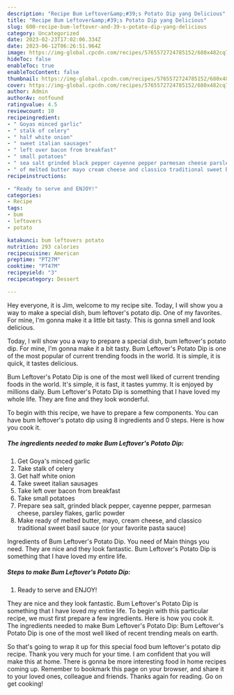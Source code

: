 ```yaml
---
description: "Recipe Bum Leftover&amp;#39;s Potato Dip yang Delicious"
title: "Recipe Bum Leftover&amp;#39;s Potato Dip yang Delicious"
slug: 600-recipe-bum-leftover-and-39-s-potato-dip-yang-delicious
category: Uncategorized
date: 2023-02-23T17:02:06.334Z
date: 2023-06-12T06:26:51.964Z
image: https://img-global.cpcdn.com/recipes/5765572724785152/680x482cq70/bum-leftovers-potato-dip-recipe-main-photo.jpg
hideToc: false
enableToc: true
enableTocContent: false
thumbnail: https://img-global.cpcdn.com/recipes/5765572724785152/680x482cq70/bum-leftovers-potato-dip-recipe-main-photo.jpg
cover: https://img-global.cpcdn.com/recipes/5765572724785152/680x482cq70/bum-leftovers-potato-dip-recipe-main-photo.jpg
author: Admin
authorAv: notfound
ratingvalue: 4.5
reviewcount: 10
recipeingredient:
- " Goyas minced garlic"
- " stalk of celery"
- " half white onion"
- " sweet italian sausages"
- " left over bacon from breakfast"
- " small potatoes"
- " sea salt grinded black pepper cayenne pepper parmesan cheese parsley flakes garlic powder"
- " of melted butter mayo cream cheese and classico traditional sweet basil sauce or your favorite pasta sauce"
recipeinstructions:

- "Ready to serve and ENJOY!"
categories:
- Recipe
tags:
- bum
- leftovers
- potato

katakunci: bum leftovers potato 
nutrition: 293 calories
recipecuisine: American
preptime: "PT27M"
cooktime: "PT47M"
recipeyield: "3"
recipecategory: Dessert

---
```



Hey everyone, it is Jim, welcome to my recipe site. Today, I will show you a way to make a special dish, bum leftover&#39;s potato dip. One of my favorites. For mine, I'm gonna make it a little bit tasty. This is gonna smell and look delicious.

Today, I will show you a way to prepare a special dish, bum leftover&#39;s potato dip. For mine, I&#39;m gonna make it a bit tasty. Bum Leftover&#39;s Potato Dip is one of the most popular of current trending foods in the world. It is simple, it is quick, it tastes delicious.

Bum Leftover&#39;s Potato Dip is one of the most well liked of current trending foods in the world. It's simple, it is fast, it tastes yummy. It is enjoyed by millions daily. Bum Leftover&#39;s Potato Dip is something that I have loved my whole life. They are fine and they look wonderful.


To begin with this recipe, we have to prepare a few components. You can have bum leftover&#39;s potato dip using 8 ingredients and 0 steps. Here is how you cook it.

<!--inarticleads1-->

##### The ingredients needed to make Bum Leftover&#39;s Potato Dip:

1. Get  Goya&#39;s minced garlic
1. Take  stalk of celery
1. Get  half white onion
1. Take  sweet italian sausages
1. Take  left over bacon from breakfast
1. Take  small potatoes
1. Prepare  sea salt, grinded black pepper, cayenne pepper, parmesan cheese, parsley flakes, garlic powder
1. Make ready  of melted butter, mayo, cream cheese, and classico traditional sweet basil sauce (or your favorite pasta sauce)


Ingredients of Bum Leftover&#39;s Potato Dip. You need of Main things you need. They are nice and they look fantastic. Bum Leftover&#39;s Potato Dip is something that I have loved my entire life. 

<!--inarticleads2-->

##### Steps to make Bum Leftover&#39;s Potato Dip:


1. Ready to serve and ENJOY!

They are nice and they look fantastic. Bum Leftover&#39;s Potato Dip is something that I have loved my entire life. To begin with this particular recipe, we must first prepare a few ingredients. Here is how you cook it. The ingredients needed to make Bum Leftover&#39;s Potato Dip: Bum Leftover&#39;s Potato Dip is one of the most well liked of recent trending meals on earth. 

So that's going to wrap it up for this special food bum leftover&#39;s potato dip recipe. Thank you very much for your time. I am confident that you will make this at home. There is gonna be more interesting food in home recipes coming up. Remember to bookmark this page on your browser, and share it to your loved ones, colleague and friends. Thanks again for reading. Go on get cooking!
